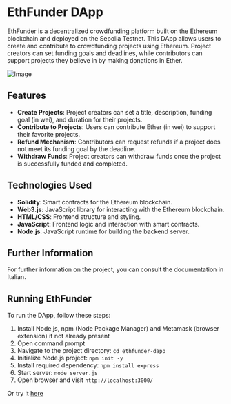 # EthFunder DApp

EthFunder is a decentralized crowdfunding platform built on the Ethereum blockchain and deployed on the Sepolia Testnet. This DApp allows users to create and contribute to crowdfunding projects using Ethereum. Project creators can set funding goals and deadlines, while contributors can support projects they believe in by making donations in Ether.

![Image](https://github.com/user-attachments/assets/d8347e56-e043-44d3-b1f7-f1dac6d3a334)

## Features

- **Create Projects**: Project creators can set a title, description, funding goal (in wei), and duration for their projects.
- **Contribute to Projects**: Users can contribute Ether (in wei) to support their favorite projects.
- **Refund Mechanism**: Contributors can request refunds if a project does not meet its funding goal by the deadline.
- **Withdraw Funds**: Project creators can withdraw funds once the project is successfully funded and completed.

## Technologies Used

- **Solidity**: Smart contracts for the Ethereum blockchain.
- **Web3.js**: JavaScript library for interacting with the Ethereum blockchain.
- **HTML/CSS**: Frontend structure and styling.
- **JavaScript**: Frontend logic and interaction with smart contracts.
- **Node.js**: JavaScript runtime for building the backend server.

## Further Information

For further information on the project, you can consult the documentation in Italian.

## Running EthFunder

To run the DApp, follow these steps:

1. Install Node.js, npm (Node Package Manager) and Metamask (browser extension) if not already present
2. Open command prompt
3. Navigate to the project directory: `cd ethfunder-dapp`
4. Initialize Node.js project: `npm init -y`
5. Install required dependency: `npm install express`
6. Start server: `node server.js`
7. Open browser and visit `http://localhost:3000/`

Or try it [here](https://raw.githack.com/gianmarcoferri/EthFunder-DApp/refs/heads/main/public/index.html)
